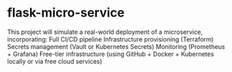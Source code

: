 # flask-micro-service
This project will simulate a real-world deployment of a microservice, incorporating:
Full CI/CD pipeline
Infrastructure provisioning (Terraform)
Secrets management (Vault or Kubernetes Secrets)
Monitoring (Prometheus + Grafana)
Free-tier infrastructure (using GitHub + Docker + Kubernetes locally or via free cloud services)
